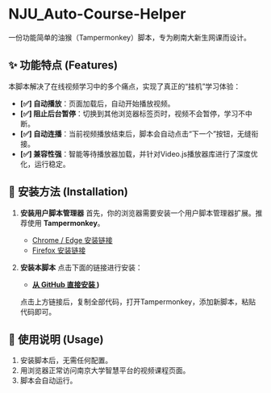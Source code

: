 # NJU_Auto-Course-Helper
一份功能简单的油猴（Tampermonkey）脚本，专为刷南大新生网课而设计。
## ✨ 功能特点 (Features)

本脚本解决了在线视频学习中的多个痛点，实现了真正的“挂机”学习体验：

- **[✅] 自动播放**：页面加载后，自动开始播放视频。
- **[✅] 阻止后台暂停**：切换到其他浏览器标签页时，视频不会暂停，学习不中断。
- **[✅] 自动连播**：当前视频播放结束后，脚本会自动点击“下一个”按钮，无缝衔接。
- **[✅] 兼容性强**：智能等待播放器加载，并针对Video.js播放器库进行了深度优化，运行稳定。

## 🚀 安装方法 (Installation)

1.  **安装用户脚本管理器**
    首先，你的浏览器需要安装一个用户脚本管理器扩展。推荐使用 **Tampermonkey**。
    - [Chrome / Edge 安装链接](https://chrome.google.com/webstore/detail/tampermonkey/dhdgffkkebhmkfjojejmpbldmpobfkfo)
    - [Firefox 安装链接](https://addons.mozilla.org/firefox/addon/tampermonkey/)

2.  **安装本脚本**
    点击下面的链接进行安装：
    - **[ 从 GitHub 直接安装 ](https://github.com/xiaoch669/NIU_Auto-Course-Helper/blob/main/%E5%8D%97%E5%A4%A7%E7%A0%94%E7%A9%B6%E7%94%9F%E6%96%B0%E7%94%9F%E8%AF%BE%E7%A8%8B%E5%8A%A9%E6%89%8B-3.2.user.js))**

    点击上方链接后，复制全部代码，打开Tampermonkey，添加新脚本，粘贴代码即可。

## 📖 使用说明 (Usage)

1.  安装脚本后，无需任何配置。
2.  用浏览器正常访问南京大学智慧平台的视频课程页面。
3.  脚本会自动运行。

